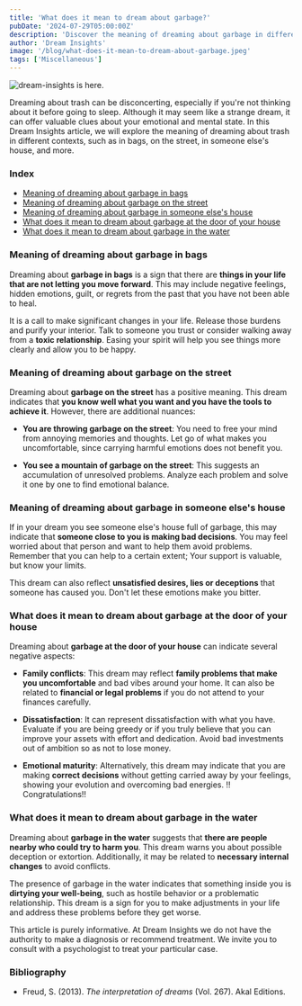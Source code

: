 ```yaml
---
title: 'What does it mean to dream about garbage?'
pubDate: '2024-07-29T05:00:00Z'
description: 'Discover the meaning of dreaming about garbage in different contexts and what your subconscious might be trying to communicate to you.'
author: 'Dream Insights'
image: '/blog/what-does-it-mean-to-dream-about-garbage.jpeg'
tags: ['Miscellaneous']
---
```


![dream-insights is here.](/blog/what-does-it-mean-to-dream-about-garbage.jpeg)



Dreaming about trash can be disconcerting, especially if you're not thinking about it before going to sleep. Although it may seem like a strange dream, it can offer valuable clues about your emotional and mental state. In this Dream Insights article, we will explore the meaning of dreaming about trash in different contexts, such as in bags, on the street, in someone else's house, and more.


### Index

- [Meaning of dreaming about garbage in bags](#meaning-of-dreaming-about-garbage-in-bags)
- [Meaning of dreaming about garbage on the street](#meaning-of-dreaming-about-garbage-on-the-street)
- [Meaning of dreaming about garbage in someone else's house](#meaning-of-dreaming-about-garbage-in-a-other-people's-house)
- [What does it mean to dream about garbage at the door of your house](#what-does-it-mean-to-dream-about-garbage-at-the-door-of-your-house)
- [What does it mean to dream about garbage in the water](#what-does-it-mean-to-dream-about-garbage-in-the-water)

### Meaning of dreaming about garbage in bags

Dreaming about **garbage in bags** is a sign that there are **things in your life that are not letting you move forward**. This may include negative feelings, hidden emotions, guilt, or regrets from the past that you have not been able to heal. 

It is a call to make significant changes in your life. Release those burdens and purify your interior. Talk to someone you trust or consider walking away from a **toxic relationship**. Easing your spirit will help you see things more clearly and allow you to be happy.

### Meaning of dreaming about garbage on the street

Dreaming about **garbage on the street** has a positive meaning. This dream indicates that **you know well what you want and you have the tools to achieve it**. However, there are additional nuances:

- **You are throwing garbage on the street**: You need to free your mind from annoying memories and thoughts. Let go of what makes you uncomfortable, since carrying harmful emotions does not benefit you.

- **You see a mountain of garbage on the street**: This suggests an accumulation of unresolved problems. Analyze each problem and solve it one by one to find emotional balance.

### Meaning of dreaming about garbage in someone else's house

If in your dream you see someone else's house full of garbage, this may indicate that **someone close to you is making bad decisions**. You may feel worried about that person and want to help them avoid problems. Remember that you can help to a certain extent; Your support is valuable, but know your limits.

This dream can also reflect **unsatisfied desires, lies or deceptions** that someone has caused you. Don't let these emotions make you bitter. 

### What does it mean to dream about garbage at the door of your house

Dreaming about **garbage at the door of your house** can indicate several negative aspects:

- **Family conflicts**: This dream may reflect **family problems that make you uncomfortable** and bad vibes around your home. It can also be related to **financial or legal problems** if you do not attend to your finances carefully. 

- **Dissatisfaction**: It can represent dissatisfaction with what you have. Evaluate if you are being greedy or if you truly believe that you can improve your assets with effort and dedication. Avoid bad investments out of ambition so as not to lose money.

- **Emotional maturity**: Alternatively, this dream may indicate that you are making **correct decisions** without getting carried away by your feelings, showing your evolution and overcoming bad energies. !! Congratulations!!

### What does it mean to dream about garbage in the water

Dreaming about **garbage in the water** suggests that **there are people nearby who could try to harm you**. This dream warns you about possible deception or extortion. Additionally, it may be related to **necessary internal changes** to avoid conflicts.

The presence of garbage in the water indicates that something inside you is **dirtying your well-being**, such as hostile behavior or a problematic relationship. This dream is a sign for you to make adjustments in your life and address these problems before they get worse.

This article is purely informative. At Dream Insights we do not have the authority to make a diagnosis or recommend treatment. We invite you to consult with a psychologist to treat your particular case.


### Bibliography

- Freud, S. (2013). *The interpretation of dreams* (Vol. 267). Akal Editions.
